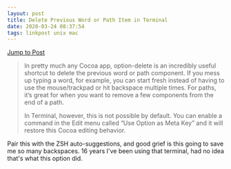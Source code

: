 ```yaml
---
layout: post
title: Delete Previous Word or Path Item in Terminal
date: 2020-03-24 08:37:54
tags: linkpost unix mac
---
```


[Jump to Post](https://techreflect.net/2018/06/12/macos-tip-delete-previous-word-or-path-item-in-terminal/)

> In pretty much any Cocoa app, option-delete is an incredibly useful shortcut to delete the previous word or path component. If you mess up typing a word, for example, you can start fresh instead of having to use the mouse/trackpad or hit backspace multiple times. For paths, it’s great for when you want to remove a few components from the end of a path.
> 
> In Terminal, however, this is not possible by default. You can enable a command in the Edit menu called “Use Option as Meta Key” and it will restore this Cocoa editing behavior.

Pair this with the ZSH auto-suggestions, and good grief is this going to save me so many backspaces. 16 years I've been using that terminal, had no idea that's what this option did.
